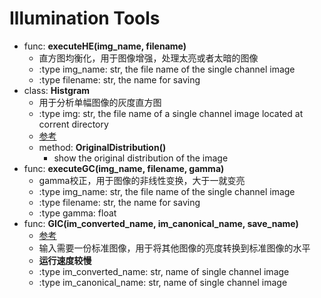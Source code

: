 # Illumination Tools
* func: **executeHE(img_name, filename)**
   * 直方图均衡化，用于图像增强，处理太亮或者太暗的图像
   * :type img_name: str, the file name of the single channel image
   * :type filename: str, the name for saving
* class: **Histgram**
   * 用于分析单幅图像的灰度直方图
   * :type img: str, the file name of a single channel image located at corrent directory
   * [参考](https://docs.opencv.org/trunk/d5/daf/tutorial_py_histogram_equalization.html)
   * method: **OriginalDistribution()**
      * show the original distribution of the image
* func: **executeGC(img_name, filename, gamma)**
   * gamma校正，用于图像的非线性变换，大于一就变亮
   * :type img_name: str, the file name of the single channel image
   * :type filename: str, the name for saving
   * :type gamma: float
* func: **GIC(im_converted_name, im_canonical_name, save_name)**
   * [参考](https://ieeexplore.ieee.org/document/1240838)
   * 输入需要一份标准图像，用于将其他图像的亮度转换到标准图像的水平
   * **运行速度较慢**
   * :type im_converted_name: str, name of single channel image
   * :type im_canonical_name: str, name of single channel image
